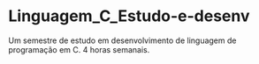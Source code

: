 # Linguagem_C_Estudo-e-desenv
Um semestre de estudo em desenvolvimento de linguagem de programação em C. 4 horas semanais.
